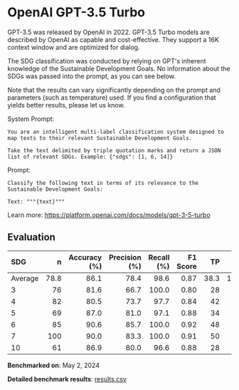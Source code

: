 # OpenAI GPT-3.5 Turbo

GPT-3.5 was released by OpenAI in 2022. GPT-3.5 Turbo models are described by
OpenAI as capable and cost-effective. They support a 16K context window and
are optimized for dialog.

The SDG classification was conducted by relying on GPT's inherent knowledge of
the Sustainable Development Goals. No information about the SDGs was passed
into the prompt, as you can see below.

Note that the results can vary significantly depending on the prompt and
parameters (such as temperature) used. If you find a configuration that yields
better results, please let us know.

System Prompt:

```
You are an intelligent multi-label classification system designed to map texts to their relevant Sustainable Development Goals.

Take the text delimited by triple quotation marks and return a JSON list of relevant SDGs. Example: {"sdgs": [1, 6, 14]}
```

Prompt:

```
Classify the following text in terms of its relevance to the Sustainable Development Goals:

Text: """{text}"""
```


Learn more: https://platform.openai.com/docs/models/gpt-3-5-turbo

## Evaluation

| SDG     |    n |   Accuracy (%) |   Precision (%) |   Recall (%) |   F1 Score |   TP |   FP |   TN |   FN |
|:--------|-----:|---------------:|----------------:|-------------:|-----------:|-----:|-----:|-----:|-----:|
| Average | 78.8 |           86.1 |            78.4 |         98.6 |       0.87 | 38.3 | 10.3 | 29.7 |  0.5 |
| 3       |   76 |           81.6 |            66.7 |        100.0 |       0.80 |   28 |   14 |   34 |    0 |
| 4       |   82 |           80.5 |            73.7 |         97.7 |       0.84 |   42 |   15 |   24 |    1 |
| 5       |   69 |           87.0 |            81.0 |         97.1 |       0.88 |   34 |    8 |   26 |    1 |
| 6       |   85 |           90.6 |            85.7 |        100.0 |       0.92 |   48 |    8 |   29 |    0 |
| 7       |  100 |           90.0 |            83.3 |        100.0 |       0.91 |   50 |   10 |   40 |    0 |
| 10      |   61 |           86.9 |            80.0 |         96.6 |       0.88 |   28 |    7 |   25 |    1 |

**Benchmarked on**: May 2, 2024

**Detailed benchmark results**: [results.csv](results.csv)